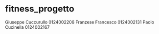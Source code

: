 # fitness_progetto

Giuseppe Cuccurullo 0124002206
Franzese Francesco 0124002131
Paolo Cucinella 0124002167
